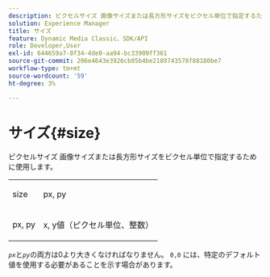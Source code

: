 ```yaml
---
description: ピクセルサイズ 画像サイズまたは長方形サイズをピクセル単位で指定するために使用します。
solution: Experience Manager
title: サイズ
feature: Dynamic Media Classic、SDK/API
role: Developer,User
exl-id: 644659a7-8f34-4de0-aa94-bc33909ff361
source-git-commit: 206e4643e3926cb85b4be2189743578f88180be7
workflow-type: tm+mt
source-wordcount: '59'
ht-degree: 3%

---
```


# サイズ{#size}

ピクセルサイズ 画像サイズまたは長方形サイズをピクセル単位で指定するために使用します。

<table id="simpletable_06761BED6FF14C2A83745A78B10D3419"> 
 <tr class="strow"> 
  <td class="stentry"> <p><span class="codeph"> <span class="varname"> size</span> </span> </p> </td> 
  <td class="stentry"> <p><span class="codeph"> <span class="varname"> px, py</span> </span> </p></td> 
 </tr> 
 <tr class="strow"> 
  <td class="stentry"> <p><span class="codeph"> <span class="varname"> px, py</span> </span> </p></td> 
  <td class="stentry"> <p>x, y値（ピクセル単位、整数） </p></td> 
 </tr> 
</table>

*`px`*&#x200B;と&#x200B;*`py`*&#x200B;の両方は0より大きくなければなりません。 `0,0` には、特定のデフォルト値を使用する必要があることを示す場合があります。
